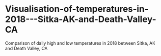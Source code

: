 # Visualisation-of-temperatures-in-2018---Sitka-AK-and-Death-Valley-CA
Comparison of daily high and low temperatures in 2018 between Sitka, AK and Death Valley, CA
